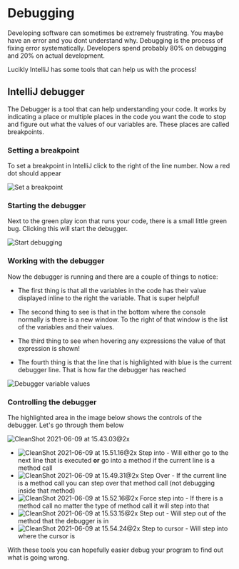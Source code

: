 # Debugging

Developing software can sometimes be extremely frustrating. You maybe have an error and you dont understand why. Debugging is the process of fixing error systematically. Developers spend probably 80% on debugging and 20% on actual development. 

Lucikly IntelliJ has some tools that can help us with the process!


## IntelliJ debugger

The Debugger is a tool that can help understanding your code. It works by indicating a place or multiple places in the code you want the code to stop and figure out what the values of our variables are. These places are called breakpoints. 



### Setting a breakpoint

To set a breakpoint in IntelliJ click to the right of the line number. Now a red dot should appear



![Set a breakpoint](../../assets/set-breakpoint.png)



### Starting the debugger

Next to the green play icon that runs your code, there is a small little green bug. Clicking this will start the debugger. 

![Start debugging](../../assets/start-debugger.png)



### Working with the debugger

Now the debugger is running and there are a couple of things to notice:

- The first thing is that all the variables in the code has their value displayed inline to the right the variable. That is super helpful!

- The second thing to see is that in the bottom where the console normally is there is a new window. To the right of that window is the list of the variables and their values. 
- The third thing to see when hovering any expressions the value of that expression is shown!
- The fourth thing is that the line that is highlighted with blue is the current debugger line. That is how far the debugger has reached

![Debugger variable values](../../assets/debugger-variable-values.png)





### Controlling the debugger

The highlighted area in the image below shows the controls of the debugger. Let's go through them below

![CleanShot 2021-06-09 at 15.43.03@2x](../../assets/controlling-the-debugger.png)



- <img src="../../assets/step-into.png" alt="CleanShot 2021-06-09 at 15.51.16@2x" /> Step into - Will either go to the next line that is executed **or** go into a method if the current line is a method call
- <img src="../../assets/step-over.png" alt="CleanShot 2021-06-09 at 15.49.31@2x"/> Step Over - If the current line is a method call you can step over that method call (not debugging inside that method)
- <img src="../../assets/force-step-into.png" alt="CleanShot 2021-06-09 at 15.52.16@2x" /> Force step into - If there is a method call no matter the type of method call it will step into that
- <img src="../../assets/step-out.png" alt="CleanShot 2021-06-09 at 15.53.15@2x" /> Step out - Will step out of the method that the debugger is in
- <img src="../../assets/step-to-cursor.png" alt="CleanShot 2021-06-09 at 15.54.24@2x" /> Step to cursor - Will step into where the cursor is



With these tools you can hopefully easier debug your program to find out what is going wrong.